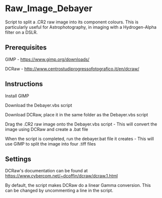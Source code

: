 # Raw_Image_Debayer
Script to split a .CR2 raw image into its component colours.  This is particularly useful for Astrophotography, in imaging with a Hydrogen-Alpha filter on a DSLR.

## Prerequisites

GIMP - https://www.gimp.org/downloads/

DCRaw - http://www.centrostudiprogressofotografico.it/en/dcraw/

## Instructions

Install GIMP

Download the Debayer.vbs script

Download DCRaw, place it in the same folder as the Debayer.vbs script

Drag the .CR2 raw image onto the Debayer.vbs script - This will convert the image using DCRaw and create a .bat file

When the script is completed, run the debayer.bat file it creates - This will use GIMP to split the image into four .tiff files

## Settings

DCRaw's documentation can be found at https://www.cybercom.net/~dcoffin/dcraw/dcraw.1.html

By default, the script makes DCRaw do a linear Gamma conversion.  This can be changed by uncommenting a line in the script.
